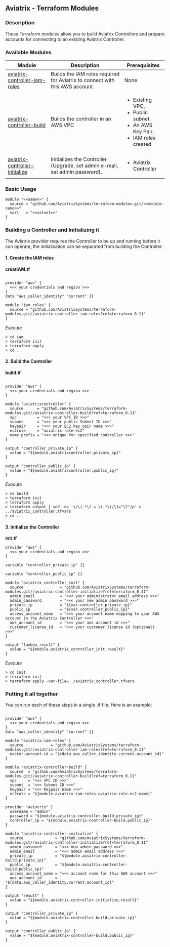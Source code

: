 ## Aviatrix - Terraform Modules

### Description
These Terraform modules allow you to build Aviatrix Controllers and prepare accounts for connecting to an existing Aviatrix Controller.

### Available Modules

| Module  | Description | Prerequisites |
| ------- | ----------- | ------------- |
| [aviatrix-controller-iam-roles](./aviatrix-controller-iam-roles) | Builds the IAM roles required for Aviatrix to connect with this AWS account | None |
| [aviatrix-controller-build](./aviatrix-controller-build) | Builds the controller in an AWS VPC | <ul><li>Existing VPC,</li><li>Public subnet,</li><li>An AWS Key Pair,</li><li>IAM roles created</li></ul> |
| [aviatrix-controller-initialize](./aviatrix-controller-initialize) | Initializes the Controller (Upgrade, set admin e-mail, set admin password). | <ul><li>Aviatrix Controller</li></ul> |

### Basic Usage

```
module "<<name>>" {
  source = "github.com/AviatrixSystems/terraform-modules.git/<<module-name>>"
  var1   = "<<value1>>"
}
```

### Building a Controller and Initializing it

The Aviatrix provider requires the Controller to be up and running before it can operate, the initialization can be
separated from building the Controller:

#### 1. Create the IAM roles

**creatIAM.tf**

``` hcl

provider "aws" {
  <<< your credentials and region >>>
}
data "aws_caller_identity" "current" {}

module "iam_roles" {
  source = "github.com/AviatrixSystems/terraform-modules.git//aviatrix-controller-iam-roles?ref=terraform_0.11"
}

```

*Execute*

``` shell
> cd iam
> terraform init
> terraform apply
> cd ..
```

#### 2. Build the Controller

**build.tf**

``` hcl

provider "aws" {
  <<< your credentials and region >>>
}

module "aviatrixcontroller" {
  source      = "github.com/AviatrixSystems/terraform-modules.git//aviatrix-controller-build?ref=terraform_0.11"
  vpc         = "<<< your VPC ID >>>"
  subnet      = "<<< your public Subnet ID >>>"
  keypair     = "<<< your EC2 key pair name >>>"
  ec2role     = "aviatrix-role-ec2"
  name_prefix = "<<< unique for specified controller >>>"
}

output "controller_private_ip" {
  value = "${module.aviatrixcontroller.private_ip}"
}

output "controller_public_ip" {
  value = "${module.aviatrixcontroller.public_ip}"
}

```

*Execute*

``` shell
> cd build
> terraform init
> terraform apply
> terraform output | sed -ne 's/\(.*\) = \(.*\)/\1="\2"/p' > ../aviatrix_controller.tfvars
> cd ..
```

#### 3. Initialize the Controller

**init.tf**

``` hcl
provider "aws" {
  <<< your credentials and region >>>
}

variable "controller_private_ip" {}

variable "controller_public_ip" {}

module "aviatrix_controller_init" {
  source                = "github.com/AviatrixSystems/terraform-modules.git//aviatrix-controller-initialize?ref=terraform_0.11"
  admin_email           = "<<< your administrator email address >>>"
  admin_password        = "<<< your new admin password >>>"
  private_ip            = "${var.controller_private_ip}"
  public_ip             = "${var.controller_public_ip}"
  access_account_name   = "<<< your account name mapping to your AWS account in the Aviatrix Controller >>>"
  aws_account_id        = "<<< your aws account id >>>"
  customer_license_id   = "<<< your customer license id (optional) >>>"   
}

output "lambda_result" {
  value = "${module.aviatrix_controller_init.result}"
}

```

*Execute*

``` shell
> cd init
> terraform init
> terraform apply -var-file=../aviatrix_controller.tfvars
```

### Putting it all together

You can run each of these steps in a single .tf file.  Here is an example:

``` hcl

provider "aws" {
  <<< your credentials and region >>>
}
data "aws_caller_identity" "current" {}

module "aviatrix-iam-roles" {
  source            = "github.com/AviatrixSystems/terraform-modules.git//aviatrix-controller-iam-roles?ref=terraform_0.11"
  master-account-id = "${data.aws_caller_identity.current.account_id}"
}

module "aviatrix-controller-build" {
  source  = "github.com/AviatrixSystems/terraform-modules.git//aviatrix-controller-build?ref=terraform_0.11"
  vpc     = "<<< VPC ID >>>"
  subnet  = "<<< Subnet ID >>>"
  keypair = "<<< Keypair name >>>"
  ec2role = "${module.aviatrix-iam-roles.aviatrix-role-ec2-name}"
}

provider "aviatrix" {
  username = "admin"
  password = "${module.aviatrix-controller-build.private_ip}"
  controller_ip = "${module.aviatrix-controller-build.public_ip}"
}

module "aviatrix-controller-initialize" {
  source              = "github.com/AviatrixSystems/terraform-modules.git//aviatrix-controller-initialize?ref=terraform_0.11"
  admin_password      = "<<< new admin password >>>"
  admin_email         = "<<< admin email address >>>"
  private_ip          = "${module.aviatrix-controller-build.private_ip}"
  public_ip           = "${module.aviatrix-controller-build.public_ip}"
  access_account_name = "<<< account name for this AWS account >>>"
  aws_account_id      = "${data.aws_caller_identity.current.account_id}"
}

output "result" {
  value = "${module.aviatrix-controller-initialize.result}"
}

output "controller_private_ip" {
  value = "${module.aviatrix-controller-build.private_ip}"
}

output "controller_public_ip" {
  value = "${module.aviatrix-controller-build.public_ip}"
}
```

